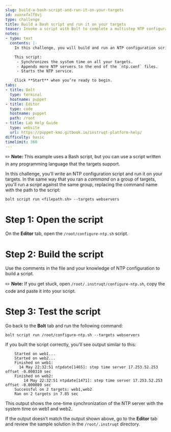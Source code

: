 ```yaml
---
slug: build-a-bash-script-and-run-it-on-your-targets
id: xuxnxfxlf8vj
type: challenge
title: Build a Bash script and run it on your targets
teaser: Invoke a script with Bolt to complete a multistep NTP configuration.
notes:
- type: text
  contents: |-
    In this challenge, you will build and run an NTP configuration script.

    This script:
     - Synchronizes the system time on all your targets.
     - Appends more NTP servers to the end of the `ntp.conf` files.
     - Starts the NTP service.

    Click **Start** when you’re ready to begin.
tabs:
- title: Bolt
  type: terminal
  hostname: puppet
- title: Editor
  type: code
  hostname: puppet
  path: /root
- title: Lab Help Guide
  type: website
  url: https://puppet-kmo.gitbook.io/instruqt-platform-help/
difficulty: basic
timelimit: 360
---
```

✏️ **Note:**  This example uses a Bash script, but you can use a script written in any programming language that the targets support.

In this challenge, you'll write an NTP configuration script and run it on your targets. In the same way that you ran a *command* on a group of targets, you'll run a *script* against the same group, replacing the command name with the path to the script:

`bolt script run <filepath.sh> --targets webservers`

# Step 1: Open the script
On the **Editor** tab, open the `/root/configure-ntp.sh` script.

# Step 2: Build the script
Use the comments in the file and your knowledge of NTP configuration to build a script.

✏️ **Note:**  If you get stuck, open `/root/.instruqt/configure-ntp.sh`, copy the code and paste it into your script.

# Step 3: Test the script
Go back to the **Bolt** tab and run the following command:
```
bolt script run /root/configure-ntp.sh --targets webservers
```

If you built the script correctly, you'll see output similar to this:
```
    Started on web1...
    Started on web2...
    Finished on web1:
      14 May 22:32:51 ntpdate[1465]: step time server 17.253.52.253 offset -0.000310 sec
    Finished on web2:
        14 May 22:32:51 ntpdate[1471]: step time server 17.253.52.253 offset -0.000089 sec
    Successful on 2 targets: web1,web2
    Ran on 2 targets in 7.85 sec
```

This output shows the one-time synchronization of the NTP server with the system time on web1 and web2.

If the output doesn’t match the output shown above, go to the **Editor** tab and review the sample solution in the `/root/.instruqt` directory.